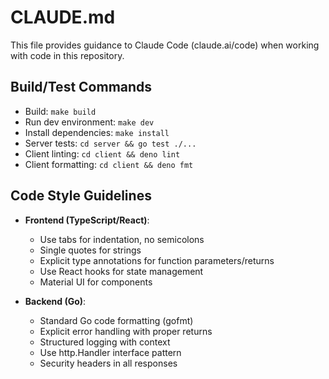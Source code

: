 # CLAUDE.md

This file provides guidance to Claude Code (claude.ai/code) when working with code in this repository.

## Build/Test Commands
- Build: `make build`
- Run dev environment: `make dev`
- Install dependencies: `make install`
- Server tests: `cd server && go test ./...`
- Client linting: `cd client && deno lint`
- Client formatting: `cd client && deno fmt`

## Code Style Guidelines
- **Frontend (TypeScript/React)**:
  - Use tabs for indentation, no semicolons
  - Single quotes for strings
  - Explicit type annotations for function parameters/returns
  - Use React hooks for state management
  - Material UI for components

- **Backend (Go)**:
  - Standard Go code formatting (gofmt)
  - Explicit error handling with proper returns
  - Structured logging with context
  - Use http.Handler interface pattern
  - Security headers in all responses